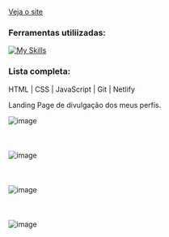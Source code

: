 [Veja o site](https://projeto-de-portfolio.netlify.app/)

### Ferramentas utiliizadas:
[![My Skills](https://skillicons.dev/icons?i=html,css,js,git,netlify)](https://skillicons.dev)

### Lista completa:
HTML | CSS | JavaScript | Git | Netlify

Landing Page de divulgação dos meus perfís.

![image](https://github.com/user-attachments/assets/8ab8a60d-9328-4234-b2c0-88d5a623d355)
<br/>
<br/>
<br/>
<br/>
![image](https://github.com/user-attachments/assets/428fca14-01d5-43e6-b070-d11ed543de76)
<br/>
<br/>
<br/>
<br/>
![image](https://github.com/user-attachments/assets/d1001db7-6f05-40f2-931d-6e9abb6c47cc)
<br/>
<br/>
<br/>
<br/>
![image](https://github.com/user-attachments/assets/b124f143-06bd-4c46-8634-277dca60a4b7)
